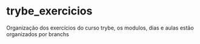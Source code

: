# trybe_exercicios
Organização dos exercícios do curso trybe, os modulos, dias e aulas estão organizados por branchs
